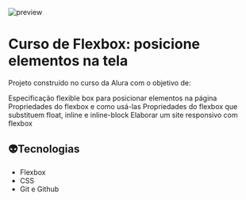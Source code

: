 ![preview](./alurinha-layout-desktop.png)

# Curso de Flexbox: posicione elementos na tela

Projeto construído no curso da Alura com o objetivo de:

Especificação flexible box para posicionar elementos na página
Propriedades do flexbox e como usá-las
Propriedades do flexbox que substituem float, inline e inline-block
Elaborar um site responsivo com flexbox

## :alien:Tecnologias
- Flexbox
- CSS
- Git e Github
